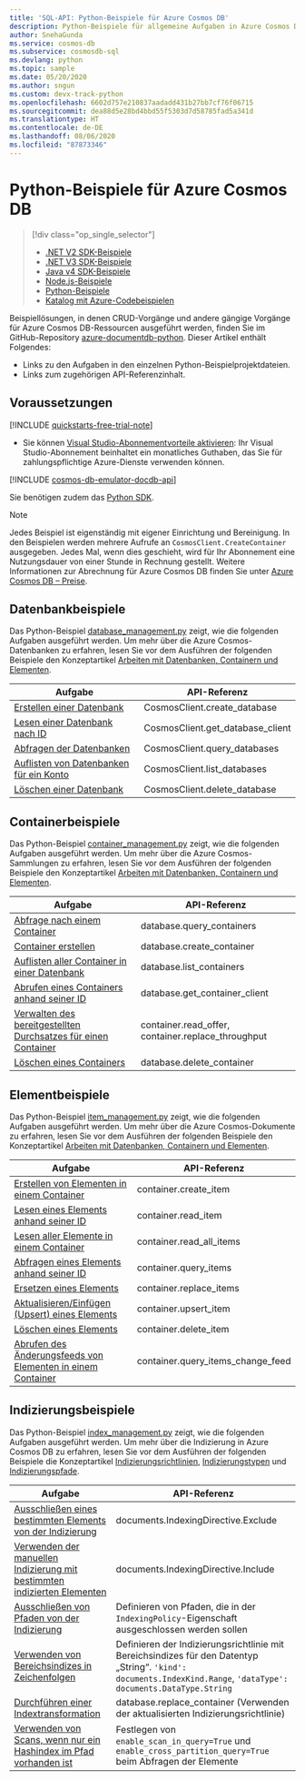```yaml
---
title: 'SQL-API: Python-Beispiele für Azure Cosmos DB'
description: Python-Beispiele für allgemeine Aufgaben in Azure Cosmos DB (einschließlich CRUD-Vorgänge) finden Sie auf GitHub.
author: SnehaGunda
ms.service: cosmos-db
ms.subservice: cosmosdb-sql
ms.devlang: python
ms.topic: sample
ms.date: 05/20/2020
ms.author: sngun
ms.custom: devx-track-python
ms.openlocfilehash: 6602d757e210837aadadd431b27bb7cf76f06715
ms.sourcegitcommit: dea88d5e28bd4bbd55f5303d7d58785fad5a341d
ms.translationtype: HT
ms.contentlocale: de-DE
ms.lasthandoff: 08/06/2020
ms.locfileid: "87873346"
---
```

# <a name="azure-cosmos-db-python-examples"></a>Python-Beispiele für Azure Cosmos DB

> [!div class="op_single_selector"]
> * [.NET V2 SDK-Beispiele](sql-api-dotnet-samples.md)
> * [.NET V3 SDK-Beispiele](sql-api-dotnet-v3sdk-samples.md)
> * [Java v4 SDK-Beispiele](sql-api-java-sdk-samples.md)
> * [Node.js-Beispiele](sql-api-nodejs-samples.md)
> * [Python-Beispiele](sql-api-python-samples.md)
> * [Katalog mit Azure-Codebeispielen](https://azure.microsoft.com/resources/samples/?sort=0&service=cosmos-db)

Beispiellösungen, in denen CRUD-Vorgänge und andere gängige Vorgänge für Azure Cosmos DB-Ressourcen ausgeführt werden, finden Sie im GitHub-Repository [azure-documentdb-python](https://github.com/Azure/azure-documentdb-python). Dieser Artikel enthält Folgendes:

* Links zu den Aufgaben in den einzelnen Python-Beispielprojektdateien.
* Links zum zugehörigen API-Referenzinhalt.

## <a name="prerequisites"></a>Voraussetzungen

[!INCLUDE [quickstarts-free-trial-note](../../includes/quickstarts-free-trial-note.md)]

- Sie können [Visual Studio-Abonnementvorteile aktivieren](https://azure.microsoft.com/pricing/member-offers/msdn-benefits-details/?ref=microsoft.com&utm_source=microsoft.com&utm_medium=docs&utm_campaign=visualstudio): Ihr Visual Studio-Abonnement beinhaltet ein monatliches Guthaben, das Sie für zahlungspflichtige Azure-Dienste verwenden können.

[!INCLUDE [cosmos-db-emulator-docdb-api](../../includes/cosmos-db-emulator-docdb-api.md)]

Sie benötigen zudem das [Python SDK](sql-api-sdk-python.md).

   > [!NOTE]
   > Jedes Beispiel ist eigenständig mit eigener Einrichtung und Bereinigung. In den Beispielen werden mehrere Aufrufe an `CosmosClient.CreateContainer` ausgegeben. Jedes Mal, wenn dies geschieht, wird für Ihr Abonnement eine Nutzungsdauer von einer Stunde in Rechnung gestellt. Weitere Informationen zur Abrechnung für Azure Cosmos DB finden Sie unter [Azure Cosmos DB – Preise](https://azure.microsoft.com/pricing/details/cosmos-db/).

## <a name="database-examples"></a>Datenbankbeispiele

Das Python-Beispiel [database_management.py](https://github.com/Azure/azure-sdk-for-python/blob/master/sdk/cosmos/azure-cosmos/samples/database_management.py) zeigt, wie die folgenden Aufgaben ausgeführt werden. Um mehr über die Azure Cosmos-Datenbanken zu erfahren, lesen Sie vor dem Ausführen der folgenden Beispiele den Konzeptartikel [Arbeiten mit Datenbanken, Containern und Elementen](databases-containers-items.md).

| Aufgabe | API-Referenz |
| --- | --- |
| [Erstellen einer Datenbank](https://github.com/Azure/azure-sdk-for-python/blob/master/sdk/cosmos/azure-cosmos/samples/database_management.py#L48-L56) |CosmosClient.create_database|
| [Lesen einer Datenbank nach ID](https://github.com/Azure/azure-sdk-for-python/blob/master/sdk/cosmos/azure-cosmos/samples/database_management.py#L59-L67) |CosmosClient.get_database_client|
| [Abfragen der Datenbanken](https://github.com/Azure/azure-sdk-for-python/blob/master/sdk/cosmos/azure-cosmos/samples/database_management.py#L32-L67) |CosmosClient.query_databases|
| [Auflisten von Datenbanken für ein Konto](https://github.com/Azure/azure-sdk-for-python/blob/master/sdk/cosmos/azure-cosmos/samples/database_management.py#L70-L81) |CosmosClient.list_databases|
| [Löschen einer Datenbank](https://github.com/Azure/azure-sdk-for-python/blob/master/sdk/cosmos/azure-cosmos/samples/database_management.py#L84-L93) |CosmosClient.delete_database|

## <a name="container-examples"></a>Containerbeispiele

Das Python-Beispiel [container_management.py](https://github.com/Azure/azure-sdk-for-python/blob/master/sdk/cosmos/azure-cosmos/samples/container_management.py) zeigt, wie die folgenden Aufgaben ausgeführt werden. Um mehr über die Azure Cosmos-Sammlungen zu erfahren, lesen Sie vor dem Ausführen der folgenden Beispiele den Konzeptartikel [Arbeiten mit Datenbanken, Containern und Elementen](databases-containers-items.md).

| Aufgabe | API-Referenz |
| --- | --- |
| [Abfrage nach einem Container](https://github.com/Azure/azure-sdk-for-python/blob/master/sdk/cosmos/azure-cosmos/samples/container_management.py#L51-L66) |database.query_containers |
| [Container erstellen](https://github.com/Azure/azure-sdk-for-python/blob/master/sdk/cosmos/azure-cosmos/samples/container_management.py#L69-L163) |database.create_container |
| [Auflisten aller Container in einer Datenbank](https://github.com/Azure/azure-sdk-for-python/blob/master/sdk/cosmos/azure-cosmos/samples/container_management.py#L206-L217) |database.list_containers |
| [Abrufen eines Containers anhand seiner ID](https://github.com/Azure/azure-sdk-for-python/blob/master/sdk/cosmos/azure-cosmos/samples/container_management.py#L195-L203) |database.get_container_client |
| [Verwalten des bereitgestellten Durchsatzes für einen Container](https://github.com/Azure/azure-sdk-for-python/blob/master/sdk/cosmos/azure-cosmos/samples/container_management.py#L166-L192) |container.read_offer, container.replace_throughput|
| [Löschen eines Containers](https://github.com/Azure/azure-sdk-for-python/blob/master/sdk/cosmos/azure-cosmos/samples/container_management.py#L220-L229) |database.delete_container |

## <a name="item-examples"></a>Elementbeispiele

Das Python-Beispiel [item_management.py](https://github.com/Azure/azure-sdk-for-python/blob/master/sdk/cosmos/azure-cosmos/samples/document_management.py) zeigt, wie die folgenden Aufgaben ausgeführt werden. Um mehr über die Azure Cosmos-Dokumente zu erfahren, lesen Sie vor dem Ausführen der folgenden Beispiele den Konzeptartikel [Arbeiten mit Datenbanken, Containern und Elementen](databases-containers-items.md).

| Aufgabe | API-Referenz |
| --- | --- |
| [Erstellen von Elementen in einem Container](https://github.com/Azure/azure-sdk-for-python/blob/master/sdk/cosmos/azure-cosmos/samples/document_management.py#L26-L38) |container.create_item |
| [Lesen eines Elements anhand seiner ID](https://github.com/Azure/azure-sdk-for-python/blob/master/sdk/cosmos/azure-cosmos/samples/document_management.py#L41-L49) |container.read_item |
| [Lesen aller Elemente in einem Container](https://github.com/Azure/azure-sdk-for-python/blob/master/sdk/cosmos/azure-cosmos/samples/document_management.py#L52-L63) |container.read_all_items |
| [Abfragen eines Elements anhand seiner ID](https://github.com/Azure/azure-sdk-for-python/blob/master/sdk/cosmos/azure-cosmos/samples/document_management.py#L66-L78) |container.query_items |
| [Ersetzen eines Elements](https://github.com/Azure/azure-sdk-for-python/blob/master/sdk/cosmos/azure-cosmos/samples/document_management.py#L81-L88) |container.replace_items |
| [Aktualisieren/Einfügen (Upsert) eines Elements](https://github.com/Azure/azure-sdk-for-python/blob/master/sdk/cosmos/azure-cosmos/samples/document_management.py#L91-L98) |container.upsert_item |
| [Löschen eines Elements](https://github.com/Azure/azure-sdk-for-python/blob/master/sdk/cosmos/azure-cosmos/samples/document_management.py#L101-L106) |container.delete_item |
| [Abrufen des Änderungsfeeds von Elementen in einem Container](https://github.com/Azure/azure-sdk-for-python/blob/master/sdk/cosmos/azure-cosmos/samples/change_feed_management.py) |container.query_items_change_feed |

## <a name="indexing-examples"></a>Indizierungsbeispiele

Das Python-Beispiel [index_management.py](https://github.com/Azure/azure-sdk-for-python/blob/master/sdk/cosmos/azure-cosmos/samples/index_management.py) zeigt, wie die folgenden Aufgaben ausgeführt werden. Um mehr über die Indizierung in Azure Cosmos DB zu erfahren, lesen Sie vor dem Ausführen der folgenden Beispiele die Konzeptartikel [Indizierungsrichtlinien](index-policy.md), [Indizierungstypen](index-types.md) und [Indizierungspfade](index-paths.md).

| Aufgabe | API-Referenz |
| --- | --- |
| [Ausschließen eines bestimmten Elements von der Indizierung](https://github.com/Azure/azure-sdk-for-python/blob/master/sdk/cosmos/azure-cosmos/samples/index_management.py#L145-L201) | documents.IndexingDirective.Exclude|
| [Verwenden der manuellen Indizierung mit bestimmten indizierten Elementen](https://github.com/Azure/azure-sdk-for-python/blob/master/sdk/cosmos/azure-cosmos/samples/index_management.py#L204-L263) | documents.IndexingDirective.Include |
| [Ausschließen von Pfaden von der Indizierung](https://github.com/Azure/azure-sdk-for-python/blob/master/sdk/cosmos/azure-cosmos/samples/index_management.py#L266-L336) |Definieren von Pfaden, die in der `IndexingPolicy`-Eigenschaft ausgeschlossen werden sollen |
| [Verwenden von Bereichsindizes in Zeichenfolgen](https://github.com/Azure/azure-sdk-for-python/blob/master/sdk/cosmos/azure-cosmos/samples/index_management.py#L401-L485) | Definieren der Indizierungsrichtlinie mit Bereichsindizes für den Datentyp „String“. `'kind': documents.IndexKind.Range`, `'dataType': documents.DataType.String`|
| [Durchführen einer Indextransformation](https://github.com/Azure/azure-sdk-for-python/blob/master/sdk/cosmos/azure-cosmos/samples/index_management.py#L488-L544) |database.replace_container (Verwenden der aktualisierten Indizierungsrichtlinie)|
| [Verwenden von Scans, wenn nur ein Hashindex im Pfad vorhanden ist](https://github.com/Azure/azure-sdk-for-python/blob/master/sdk/cosmos/azure-cosmos/samples/index_management.py#L339-L398) | Festlegen von `enable_scan_in_query=True` und `enable_cross_partition_query=True` beim Abfragen der Elemente |
